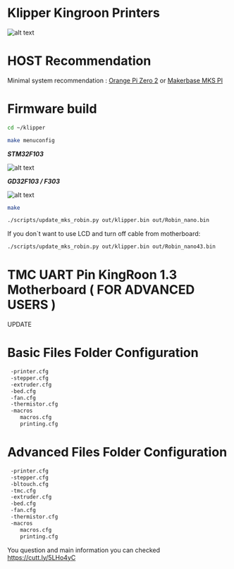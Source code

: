# Klipper Kingroon Printers
![alt text](https://github.com/nehilo/Klipper-KingRoon-Printers/blob/main/pic/banner.png?raw=true)

# HOST Recommendation

Minimal system recommendation : [Orange Pi Zero 2](https://aliexpress.ru/item/1005001823662622.html?spm=a2g2w.productlist.0.1.7e875542pjctf0&sku_id=12000017777234288) or 
[Makerbase MKS PI](https://aliexpress.ru/item/1005004458622987.html?pdp_npi=2%40dis%21RUB%212%C2%A0560%2C96%20%D1%80%D1%83%D0%B1.%212%C2%A0356%2C03%20%D1%80%D1%83%D0%B1.%21%21%21%21%21%4021135c3f16582934765198182ea945%2112000029242151027%21sh&sku_id=12000029242151027&spm=a2g0o.store_pc_allProduct.8148356.35.491e673e0whoZK)

# Firmware build

```bash
cd ~/klipper
```
```bash
make menuconfig
```

***STM32F103***

![alt text](https://github.com/nehilo/Klipper-KingRoon-Printers/blob/main/pic/stm32.png?raw=true)

***GD32F103 / F303***

![alt text](https://github.com/nehilo/Klipper-KingRoon-Printers/blob/main/pic/GD32.jpg?raw=true)

```bash
make 
```

```bash
./scripts/update_mks_robin.py out/klipper.bin out/Robin_nano.bin
```

If you don`t want to use LCD and turn off cable from motherboard:


```bash
./scripts/update_mks_robin.py out/klipper.bin out/Robin_nano43.bin
```

# TMC UART Pin KingRoon 1.3 Motherboard ( FOR ADVANCED USERS )

UPDATE

# Basic Files Folder Configuration

```bash
 -printer.cfg
 -stepper.cfg
 -extruder.cfg
 -bed.cfg
 -fan.cfg
 -thermistor.cfg
 -macros
    macros.cfg
    printing.cfg
```

# Advanced Files Folder Configuration

```bash
 -printer.cfg
 -stepper.cfg
 -bltouch.cfg
 -tmc.cfg
 -extruder.cfg
 -bed.cfg
 -fan.cfg
 -thermistor.cfg
 -macros
    macros.cfg
    printing.cfg
```

You question and main information you can checked https://cutt.ly/5LHo4yC
